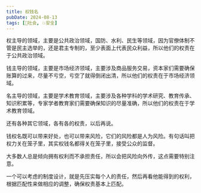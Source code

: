 ```yaml
---
title: 权钱名
pubDate: 2024-08-13
tags: [👫社会, 💥安全]
---
```


权主导的领域，主要是公共政治领域，国防、水利、民生等领域，因为官僚体制不管是民主选举的，还是君主专制的，至少表面上代表民众利益，所以他们的权责在于公共政治领域。

钱主导的领域，主要是市场经济领域，主要涉及商品服务交易，资本家们需要确保账算的过来，尽量不亏空，亏空了就得倒闭出清，所以他们的权责在于市场经济领域。

名主导的领域，主要是学术教育领域，主要涉及各种学科的学术研究、教育传承、知识积累等，专家学者教育家们需要确保知识的尽量准确，所以他们的权责在于学术教育领域。

还有各种其它领域，各有各的权责，以后再说。

钱权名既可以带来好处，也可以带来风险，它们的风险都是人为风险。有句话叫把权力关在笼子里，其实权钱名都得关在笼子里，接受公众的监督。

大多数人总是倾向拥有权利而不承担责任，所以会把风险向外传，这点需要特别注意。

一个可以考虑的制度设计，就是先压实每个人的责任，然后再看他能得到的权利，根据匹配性来做相应的调整，确保权责基本上匹配。
